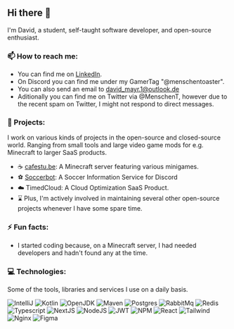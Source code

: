 ## Hi there 👋

I'm David, a student, self-taught software developer, and open-source enthusiast.  

### 📫 How to reach me:

- You can find me on [LinkedIn](https://www.linkedin.com/in/david-mayr/).
- On Discord you can find me under my GamerTag "@menschentoaster".
- You can also send an email to [david_mayr.1@outlook.de](mailto://david_mayr.1@outlook.de) 
- Aditionally you can find me on Twitter via @MenschenT, however due to the recent spam on Twitter, I might not respond to direct messages. 

### 🔭 Projects:

I work on various kinds of projects in the open-source and closed-source world. Ranging from small tools and large video game mods for e.g. Minecraft to larger SaaS products.

- ☕ [cafestu.be](https://cafestu.be): A Minecraft server featuring various minigames.
- ⚽ [Soccerbot](https://soccerbot.us): A Soccer Information Service for Discord
- ☁️ TimedCloud: A Cloud Optimization SaaS Product.
- ⌛ Plus, I'm actively involved in maintaining several other open-source projects whenever I have some spare time.

### ⚡ Fun facts:
- I started coding because, on a Minecraft server, I had needed developers and hadn't found any at the time.

### 💻 Technologies:

Some of the tools, libraries and services I use on a daily basis.

![IntelliJ](https://img.shields.io/badge/IntelliJ_IDEA-000000.svg?style=for-the-badge&logo=intellij-idea&logoColor=white)
![Kotlin](https://img.shields.io/badge/kotlin-%237F52FF.svg?style=for-the-badge&logo=kotlin&logoColor=white)
![OpenJDK](https://img.shields.io/badge/OpenJDK-ED8B00?style=for-the-badge&logo=openjdk&logoColor=white)
![Maven](https://img.shields.io/badge/apache_maven-C71A36?style=for-the-badge&logo=apachemaven&logoColor=white)
![Postgres](https://img.shields.io/badge/PostgreSQL-316192?style=for-the-badge&logo=postgresql&logoColor=white)
![RabbitMq](https://img.shields.io/badge/rabbitmq-%23FF6600.svg?&style=for-the-badge&logo=rabbitmq&logoColor=white)
![Redis](https://img.shields.io/badge/redis-%23DD0031.svg?&style=for-the-badge&logo=redis&logoColor=white)
![Typescript](https://img.shields.io/badge/TypeScript-007ACC?style=for-the-badge&logo=typescript&logoColor=white)
![NextJS](https://img.shields.io/badge/next%20js-000000?style=for-the-badge&logo=nextdotjs&logoColor=white)
![NodeJS](https://img.shields.io/badge/Node%20js-339933?style=for-the-badge&logo=nodedotjs&logoColor=white)
![JWT](https://img.shields.io/badge/JWT-000000?style=for-the-badge&logo=JSON%20web%20tokens&logoColor=white)
![NPM](https://img.shields.io/badge/npm-CB3837?style=for-the-badge&logo=npm&logoColor=white)
![React](https://img.shields.io/badge/React-20232A?style=for-the-badge&logo=react&logoColor=61DAFB)
![Tailwind](https://img.shields.io/badge/Tailwind_CSS-38B2AC?style=for-the-badge&logo=tailwind-css&logoColor=white)
![Nginx](https://img.shields.io/badge/Nginx-009639?style=for-the-badge&logo=nginx&logoColor=white)
![Figma](https://img.shields.io/badge/Figma-F24E1E?style=for-the-badge&logo=figma&logoColor=white)
